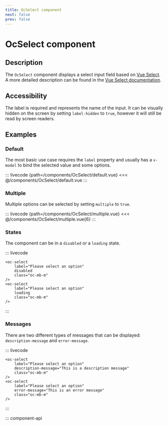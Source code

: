 ```yaml
---
title: OcSelect component
next: false
prev: false
---
```


# OcSelect component

## Description

The `OcSelect` component displays a select input field based on [Vue Select](https://vue-select.org/). A more detailed description can be found in the [Vue Select documentation](https://vue-select.org/).

## Accessibility

The label is required and represents the name of the input. It can be visually hidden on the screen by setting `label-hidden` to `true`, however it will still be read by screen readers.

## Examples

### Default

The most basic use case requires the `label` property and usually has a `v-model` to bind the selected value and some options.

::: livecode {path=/components/OcSelect/default.vue}
<<< @/components/OcSelect/default.vue
:::

### Multiple

Multiple options can be selected by setting `multiple` to `true`.

::: livecode {path=/components/OcSelect/multiple.vue}
<<< @/components/OcSelect/multiple.vue{6}
:::

### States

The component can be in a `disabled` or a `loading` state.

::: livecode

```html{3,8}
<oc-select
	label="Please select an option"
	disabled
	class="oc-mb-m"
/>
<oc-select
	label="Please select an option"
	loading
	class="oc-mb-m"
/>
```

:::

### Messages

There are two different types of messages that can be displayed: `description-message` and `error-message`.

::: livecode

```html{3,8,13}
<oc-select
	label="Please select an option"
	description-message="This is a description message"
	class="oc-mb-m"
/>
<oc-select
	label="Please select an option"
	error-message="This is an error message"
	class="oc-mb-m"
/>
```

:::

::: component-api
